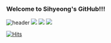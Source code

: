 ### Welcome to Sihyeong's GitHub!!! 
![header](https://capsule-render.vercel.app/api?type=wave&color=auto&height=300&section=header&text=YeomSEE's%20GitHub!&fontSize=90)
<img src="https://img.shields.io/badge/Python-3776AB?style=flat&logo=Python&logoColor=white"/>
<img src="https://img.shields.io/badge/R-276DC3?style=flat&logo=R&logoColor=white"/>
<img src="https://img.shields.io/badge/github-181717?style=for-the-badge&logo=github&logoColor=white">
<!--
**yeomsee/yeomsee** is a ✨ _special_ ✨ repository because its `README.md` (this file) appears on your GitHub profile.

Here are some ideas to get you started:

- 🔭 I’m currently working on 
- 🌱 I’m currently learning DataAnalysis
- 👯 I’m looking to collaborate on ...
- 🤔 I’m looking for help with ...
- 💬 Ask me about ...
- 📫 How to reach me: yeomsee97@gmail.com
- 😄 Pronouns: ...
- ⚡ Fun fact: ...
-->

[![Hits](https://hits.seeyoufarm.com/api/count/incr/badge.svg?url=https%3A%2F%2Fgithub.com%2Fyeomsee&count_bg=%233DC8BA&title_bg=%23555555&icon=&icon_color=%23E7E7E7&title=Visitor&edge_flat=false)](https://hits.seeyoufarm.com)
